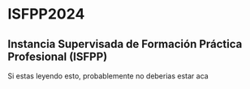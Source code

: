 # ISFPP2024
## Instancia Supervisada de Formación Práctica Profesional (ISFPP)

Si estas leyendo esto, probablemente no deberias estar aca